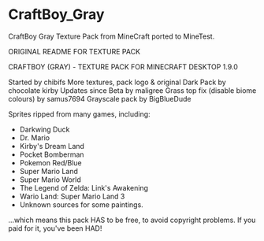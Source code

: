 # CraftBoy_Gray
CraftBoy Gray Texture Pack from MineCraft ported to MineTest.


ORIGINAL README FOR TEXTURE PACK




CRAFTBOY (GRAY) - TEXTURE PACK FOR MINECRAFT DESKTOP 1.9.0

Started by chibifs
More textures, pack logo & original Dark Pack by chocolate kirby
Updates since Beta by maligree
Grass top fix (disable biome colours) by samus7694
Grayscale pack by BigBlueDude

Sprites ripped from many games, including:
* Darkwing Duck
* Dr. Mario
* Kirby's Dream Land
* Pocket Bomberman
* Pokemon Red/Blue
* Super Mario Land
* Super Mario World
* The Legend of Zelda: Link's Awakening
* Wario Land: Super Mario Land 3
* Unknown sources for some paintings.

...which means this pack HAS to be free, to avoid copyright problems.
If you paid for it, you've been HAD!
